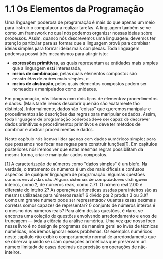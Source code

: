 # 1.1 Os Elementos da Programação

Uma linguagem poderosa de programação é mais do que apenas um meio para instruir o computador a realizar tarefas. A linguagem também serve como um framework no qual nós podemos organizar nossas ideias sobre processos. Assim, quando nós descrevemos uma limguagem, devemos ter atenção particular para as formas que a linguagem provê para combinar ideias simples para formar ideias mais complexas. Toda linguagem poderosa possui três mecanismos para atingir isto:

- **expressões primitivas**, as quais representam as entidades mais simples que a linguagem está interessada,
- **meios de combinação**, pelas quais elementos compostos são construídos de outros mais simples, e
- **meios de abstração**, pelos quais elementos compostos podem ser nomeados e manipulados como unidades.

Em programação, nós lidamos com dois tipos de elementos: procedimentos e dados. (Mais tarde iremos descobrir que não são exatamente tão distintos). Informalmente, dados são “coisas” que queremos manipular e procedimentos são descrições das regras para manipular os dados. Assim, toda linguagem de programação poderosa deve ser capaz de descrever dados primitivos e procedimentos primitivos e deve ter métodos de combinar e abstrair procedimentos e dados.

Neste capítulo nós iremos lidar apenas com dados numéricos simples para que possamos nos focar nas regras para construir funções[1]. Em capítulos posteriores nós iremos ver que estas mesmas regras possibilitam da mesma forma, criar e manipular dados compostos.

[1] A caracterização de números como "dados simples" é um blefe. Na verdade, o tratamento de números é um dos mais difíceis e confusos aspectos de qualquer linguagem de programação. Algumas questões comuns envolvidas são: Alguns sistemas de computadores distinguem inteiros, como 2, de números reais, como 2.71. O número real 2.00 é diferente do inteiro 2? As operações aritméticas usadas para inteiros são as mesmas utilizadas para números reais? 6 divido por 2 produz 3 ou 3.0? Como um grande número pode ser representado? Quantas casas decimais corretas somos capazes de representar? O conjunto de números inteiros é o mesmo dos números reais? Para além destas questões, é claro, se encontra uma coleção de questões envolvendo arredondamento e erros de truncagem — toda a ciência da análise numérica. Uma vez que nosso foco nesse livro é no design de programas de maneira geral ao invés de técnicas numéricas, nós iremos ignorar esses problemas. Os exemplos numéricos neste capítulo vão exibir o comportamento normal de arredondamento que se observa quando se usam operações aritméticas que preservam um número limitado de casas decimais de precisão em operações de não-inteiros.

